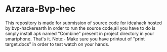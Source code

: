 # Arzara-Bvp-hec
This repository is made for submission of source code for ideahack hosted by bvp-hackerearth
In order to run the source code,all you have to do is simply install apk named "Combine" present in project directory in your smartphone.
That's it.
Note:- Make sure you have printout of "print target.docs" in order to test watch on your hands.
